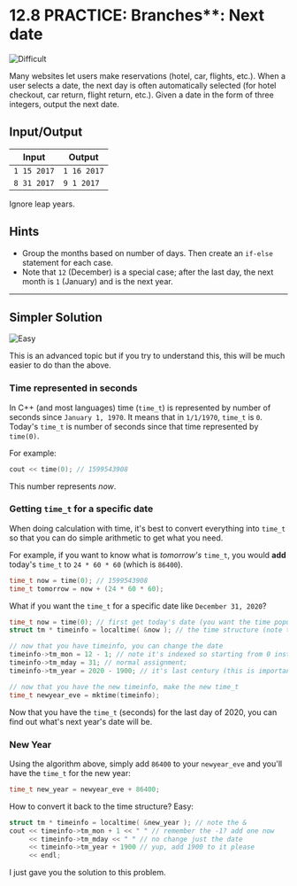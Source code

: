 # 12.8 PRACTICE: Branches**: Next date
![Difficult]

Many websites let users make reservations (hotel, car, flights, etc.).
When a user selects a date, the next day is often automatically selected
(for hotel checkout, car return, flight return, etc.).
Given a date in the form of three integers, output the next date.

## Input/Output
Input | Output
--- | ---
`1 15 2017` | `1 16 2017`
`8 31 2017` | `9 1 2017`

Ignore leap years.

## Hints
* Group the months based on number of days.
Then create an `if-else` statement for each case.
* Note that `12` (December) is a special case;
after the last day, the next month is `1` (January) and is the next year.

---
## Simpler Solution
![Easy]

This is an advanced topic but if you try to understand this,
this will be much easier to do than the above.

### Time represented in seconds
In C++ (and most languages) time (`time_t`) is represented by number of seconds
since `January 1, 1970`.
It means that in `1/1/1970`, `time_t` is `0`.
Today's `time_t` is number of seconds since that time represented by `time(0)`.

For example:
```cpp
cout << time(0); // 1599543908
```

This number represents _now_.

### Getting `time_t` for a specific date
When doing calculation with time, it's best to convert everything into `time_t`
so that you can do simple arithmetic to get what you need.

For example, if you want to know what is _tomorrow's_ `time_t`, you would
**add** today's `time_t` to `24 * 60 * 60` (which is `86400`).
```cpp
time_t now = time(0); // 1599543908
time_t tomorrow = now + (24 * 60 * 60);
```
What if you want the `time_t` for a specific date like `December 31, 2020`?
```cpp
time_t now = time(0); // first get today's date (you want the time populated)
struct tm * timeinfo = localtime( &now ); // the time structure (note the &)

// now that you have timeinfo, you can change the date
timeinfo->tm_mon = 12 - 1; // note it's indexed so starting from 0 instead
timeinfo->tm_mday = 31; // normal assignment;
timeinfo->tm_year = 2020 - 1900; // it's last century (this is important!)

// now that you have the new timeinfo, make the new time_t
time_t newyear_eve = mktime(timeinfo);
```
Now that you have the `time_t` (seconds) for the last day of 2020,
you can find out what's next year's date will be.

### New Year
Using the algorithm above, simply add `86400` to your `newyear_eve`
and you'll have the `time_t` for the new year:
```cpp
time_t new_year = newyear_eve + 86400;
```

How to convert it back to the time structure? Easy:
```cpp
struct tm * timeinfo = localtime( &new_year ); // note the &
cout << timeinfo->tm_mon + 1 << " " // remember the -1? add one now
     << timeinfo->tm_mday << " " // no change just the date
     << timeinfo->tm_year + 1900 // yup, add 1900 to it please
     << endl;
```

I just gave you the solution to this problem.

[Easy]: https://flat.badgen.net/badge/Easy/★☆☆☆/green
[Difficult]: https://flat.badgen.net/badge/Difficult/★★☆☆/yellow